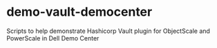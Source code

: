 # demo-vault-democenter
Scripts to help demonstrate Hashicorp Vault plugin for ObjectScale and PowerScale in Dell Demo Center
